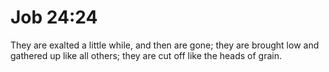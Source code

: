 # Job 24:24

They are exalted a little while, and then are gone; they are brought low and gathered up like all others; they are cut off like the heads of grain.
